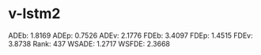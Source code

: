 # v-lstm2

ADEb: 1.8169
ADEp: 0.7526
ADEv: 2.1776
FDEb: 3.4097
FDEp: 1.4515
FDEv: 3.8738
Rank: 437
WSADE: 1.2717
WSFDE: 2.3668